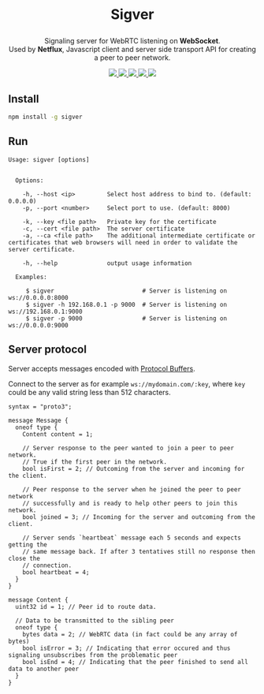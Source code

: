 # <p align="center">Sigver</p>
<p align="center">
Signaling server for WebRTC listening on <strong style="font-weight: bold">WebSocket</strong>.
<br />Used by <strong style="font-weight: bold">Netflux</strong>, Javascript client and server side transport API for creating a peer to peer network.
<p>
<p align="center">
  <a href="https://www.npmjs.com/package/sigver" target="_blank">
    <img src="https://img.shields.io/npm/v/sigver.svg?style=flat-square" />
  </a>
  <a href="">
    <img src="https://img.shields.io/node/v/sigver.svg?style=flat-square" />
  </a>
  <a href="https://travis-ci.org/coast-team/sigver" target="_blank">
    <img src="https://travis-ci.org/coast-team/sigver.svg?branch=master&style=flat-square" />
  </a>
  <a href="https://github.com/semantic-release/semantic-release" target="_blank">
    <img src="https://img.shields.io/badge/%20%20%F0%9F%93%A6%F0%9F%9A%80-semantic--release-e10079.svg?style=flat-square" />
  </a>
  <a href="http://commitizen.github.io/cz-cli" target="_blank">
    <img src="https://img.shields.io/badge/commitizen-friendly-brightgreen.svg?style=flat-square" />
  </a>
<p>

## Install
```sh
npm install -g sigver
```

## Run
```shell
Usage: sigver [options]


  Options:

    -h, --host <ip>         Select host address to bind to. (default: 0.0.0.0)
    -p, --port <number>     Select port to use. (default: 8000)

    -k, --key <file path>   Private key for the certificate
    -c, --cert <file path>  The server certificate
    -a, --ca <file path>    The additional intermediate certificate or certificates that web browsers will need in order to validate the server certificate.

    -h, --help              output usage information

  Examples:

     $ sigver                         # Server is listening on ws://0.0.0.0:8000
     $ sigver -h 192.168.0.1 -p 9000  # Server is listening on ws://192.168.0.1:9000
     $ sigver -p 9000                 # Server is listening on ws://0.0.0.0:9000
```

## Server protocol
Server accepts messages encoded with [Protocol Buffers](https://developers.google.com/protocol-buffers/).

Connect to the server as for example `ws://mydomain.com/:key`, where `key` could be any valid string less than 512 characters.

```
syntax = "proto3";

message Message {
  oneof type {
    Content content = 1;

    // Server response to the peer wanted to join a peer to peer network.
    // True if the first peer in the network.
    bool isFirst = 2; // Outcoming from the server and incoming for the client.

    // Peer response to the server when he joined the peer to peer network
    // successfully and is ready to help other peers to join this network.
    bool joined = 3; // Incoming for the server and outcoming from the client.

    // Server sends `heartbeat` message each 5 seconds and expects getting the
    // same message back. If after 3 tentatives still no response then close the
    // connection.
    bool heartbeat = 4;
  }
}

message Content {
  uint32 id = 1; // Peer id to route data.

  // Data to be transmitted to the sibling peer
  oneof type {
    bytes data = 2; // WebRTC data (in fact could be any array of bytes)
    bool isError = 3; // Indicating that error occured and thus signaling unsubscribes from the problematic peer
    bool isEnd = 4; // Indicating that the peer finished to send all data to another peer
  }
}
```
